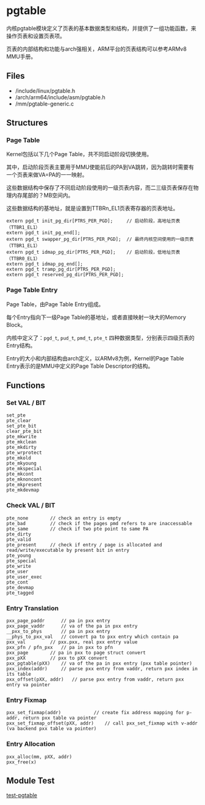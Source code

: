 # pgtable

内核pgtable模块定义了页表的基本数据类型和结构，并提供了一组功能函数，来操作页表和设置页表项。

页表的内部结构和功能与arch强相关，ARM平台的页表结构可以参考ARMv8 MMU手册。

## Files

- /include/linux/pgtable.h
- /arch/arm64/include/asm/pgtable.h
- /mm/pgtable-generic.c

## Structures

### Page Table

Kernel包括以下几个Page Table，共不同启动阶段切换使用。

其中，启动阶段页表主要用于MMU使能前后的PA到VA跳转，因为跳转时需要有一个页表来做VA=PA的一一映射。

这些数据结构中保存了不同启动阶段使用的一级页表内容，而二三级页表保存在物理内存尾部的？MB空间内。

这些数据结构的基地址，就是设置到TTBRn_EL1页表寄存器的页表地址。

```
extern pgd_t init_pg_dir[PTRS_PER_PGD];		// 启动阶段，高地址页表（TTBR1_EL1）
extern pgd_t init_pg_end[];
extern pgd_t swapper_pg_dir[PTRS_PER_PGD];	// 最终内核空间使用的一级页表（TTBR1_EL1）
extern pgd_t idmap_pg_dir[PTRS_PER_PGD];	// 启动阶段，低地址页表（TTBR0_EL1）
extern pgd_t idmap_pg_end[];
extern pgd_t tramp_pg_dir[PTRS_PER_PGD];
extern pgd_t reserved_pg_dir[PTRS_PER_PGD];
```

### Page Table Entry

Page Table，由Page Table Entry组成。

每个Entry指向下一级Page Table的基地址，或者直接映射一块大的Memory Block。

内核中定义了：`pgd_t`, `pud_t`, `pmd_t`, `pte_t` 四种数据类型，分别表示四级页表的Entry结构。

Entry的大小和内部结构由arch定义，以ARMv8为例，Kernel的Page Table Entry表示的是MMU中定义的Page Table Descriptor的结构。

## Functions

### Set VAL / BIT

```
set_pte
pte_clear
set_pte_bit
clear_pte_bit
pte_mkwrite
pte_mkclean
pte_mkdirty
pte_wrprotect
pte_mkold
pte_mkyoung
pte_mkspecial
pte_mkcont
pte_mknoncont
pte_mkpresent
pte_mkdevmap
```

### Check VAL / BIT

```
pte_none		// check an entry is empty
pte_bad			// check if the pages pmd refers to are inaccessable
pte_same		// check if two pte point to same PA
pte_dirty
pte_valid
pte_present		// check if entry / page is allocated and read/write/executable by present bit in entry
pte_young
pte_special
pte_write
pte_user
pte_user_exec
pte_cont
pte_devmap
pte_tagged	
```

### Entry Translation

```
pxx_page_paddr		// pa in pxx entry
pxx_page_vaddr		// va of the pa in pxx entry
__pxx_to_phys		// pa in pxx entry
__phys_to_pxx_val	// convert pa to pxx entry which contain pa
pxx_val			// pxx.pxx, real pxx entry value
pxx_pfn / pfn_pxx	// pa in pxx to pfn
pxx_page		// pa in pxx to page struct convert
pxx_pXX			// pxx to pXX convert
pxx_pgtable(pXX)	// va of the pa in pxx entry (pxx table pointer)
pxx_index(addr)		// parse pxx entry from vaddr, return pxx index in its table
pxx_offset(pXX, addr)	// parse pxx entry from vaddr, return pxx entry va pointer
```

### Entry Fixmap

```
pxx_set_fixmap(addr)			// create fix address mapping for p-addr, return pxx table va pointer
pxx_set_fixmap_offset(pXX, addr)	// call pxx_set_fixmap with v-addr (va backend pxx table va pointer)
```

### Entry Allocation

```
pxx_alloc(mm, pXX, addr)
pxx_free(x)
```

## Module Test

[test-pgtable](https://github.com/kernel-cyrus/test-modules/tree/master/test-pgtable)